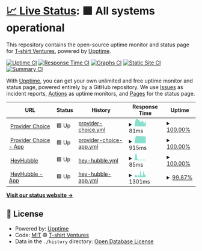 # [📈 Live Status](https://tshirtventures.github.io/uptime): <!--live status--> **🟩 All systems operational**

This repository contains the open-source uptime monitor and status page for [T-shirt Ventures](https://tshirtventures.com.au), powered by [Upptime](https://github.com/upptime/upptime).

[![Uptime CI](https://github.com/tshirtventures/uptime/workflows/Uptime%20CI/badge.svg)](https://github.com/tshirtventures/uptime/actions?query=workflow%3A%22Uptime+CI%22)
[![Response Time CI](https://github.com/tshirtventures/uptime/workflows/Response%20Time%20CI/badge.svg)](https://github.com/tshirtventures/uptime/actions?query=workflow%3A%22Response+Time+CI%22)
[![Graphs CI](https://github.com/tshirtventures/uptime/workflows/Graphs%20CI/badge.svg)](https://github.com/tshirtventures/uptime/actions?query=workflow%3A%22Graphs+CI%22)
[![Static Site CI](https://github.com/tshirtventures/uptime/workflows/Static%20Site%20CI/badge.svg)](https://github.com/tshirtventures/uptime/actions?query=workflow%3A%22Static+Site+CI%22)
[![Summary CI](https://github.com/tshirtventures/uptime/workflows/Summary%20CI/badge.svg)](https://github.com/tshirtventures/uptime/actions?query=workflow%3A%22Summary+CI%22)

With [Upptime](https://upptime.js.org), you can get your own unlimited and free uptime monitor and status page, powered entirely by a GitHub repository. We use [Issues](https://github.com/tshirtventures/uptime/issues) as incident reports, [Actions](https://github.com/tshirtventures/uptime/actions) as uptime monitors, and [Pages](https://tshirtventures.github.io/uptime) for the status page.

<!--start: status pages-->
<!-- This summary is generated by Upptime (https://github.com/upptime/upptime) -->
<!-- Do not edit this manually, your changes will be overwritten -->
<!-- prettier-ignore -->
| URL | Status | History | Response Time | Uptime |
| --- | ------ | ------- | ------------- | ------ |
| <img alt="" src="https://favicons.githubusercontent.com/providerchoice.com.au" height="13"> [Provider Choice](https://providerchoice.com.au) | 🟩 Up | [provider-choice.yml](https://github.com/tshirtventures/uptime/commits/HEAD/history/provider-choice.yml) | <details><summary><img alt="Response time graph" src="./graphs/provider-choice/response-time-week.png" height="20"> 81ms</summary><br><a href="https://tshirtventures.github.io/uptime/history/provider-choice"><img alt="Response time 84" src="https://img.shields.io/endpoint?url=https%3A%2F%2Fraw.githubusercontent.com%2Ftshirtventures%2Fuptime%2FHEAD%2Fapi%2Fprovider-choice%2Fresponse-time.json"></a><br><a href="https://tshirtventures.github.io/uptime/history/provider-choice"><img alt="24-hour response time 237" src="https://img.shields.io/endpoint?url=https%3A%2F%2Fraw.githubusercontent.com%2Ftshirtventures%2Fuptime%2FHEAD%2Fapi%2Fprovider-choice%2Fresponse-time-day.json"></a><br><a href="https://tshirtventures.github.io/uptime/history/provider-choice"><img alt="7-day response time 81" src="https://img.shields.io/endpoint?url=https%3A%2F%2Fraw.githubusercontent.com%2Ftshirtventures%2Fuptime%2FHEAD%2Fapi%2Fprovider-choice%2Fresponse-time-week.json"></a><br><a href="https://tshirtventures.github.io/uptime/history/provider-choice"><img alt="30-day response time 84" src="https://img.shields.io/endpoint?url=https%3A%2F%2Fraw.githubusercontent.com%2Ftshirtventures%2Fuptime%2FHEAD%2Fapi%2Fprovider-choice%2Fresponse-time-month.json"></a><br><a href="https://tshirtventures.github.io/uptime/history/provider-choice"><img alt="1-year response time 84" src="https://img.shields.io/endpoint?url=https%3A%2F%2Fraw.githubusercontent.com%2Ftshirtventures%2Fuptime%2FHEAD%2Fapi%2Fprovider-choice%2Fresponse-time-year.json"></a></details> | <details><summary><a href="https://tshirtventures.github.io/uptime/history/provider-choice">100.00%</a></summary><a href="https://tshirtventures.github.io/uptime/history/provider-choice"><img alt="All-time uptime 100.00%" src="https://img.shields.io/endpoint?url=https%3A%2F%2Fraw.githubusercontent.com%2Ftshirtventures%2Fuptime%2FHEAD%2Fapi%2Fprovider-choice%2Fuptime.json"></a><br><a href="https://tshirtventures.github.io/uptime/history/provider-choice"><img alt="24-hour uptime 100.00%" src="https://img.shields.io/endpoint?url=https%3A%2F%2Fraw.githubusercontent.com%2Ftshirtventures%2Fuptime%2FHEAD%2Fapi%2Fprovider-choice%2Fuptime-day.json"></a><br><a href="https://tshirtventures.github.io/uptime/history/provider-choice"><img alt="7-day uptime 100.00%" src="https://img.shields.io/endpoint?url=https%3A%2F%2Fraw.githubusercontent.com%2Ftshirtventures%2Fuptime%2FHEAD%2Fapi%2Fprovider-choice%2Fuptime-week.json"></a><br><a href="https://tshirtventures.github.io/uptime/history/provider-choice"><img alt="30-day uptime 100.00%" src="https://img.shields.io/endpoint?url=https%3A%2F%2Fraw.githubusercontent.com%2Ftshirtventures%2Fuptime%2FHEAD%2Fapi%2Fprovider-choice%2Fuptime-month.json"></a><br><a href="https://tshirtventures.github.io/uptime/history/provider-choice"><img alt="1-year uptime 100.00%" src="https://img.shields.io/endpoint?url=https%3A%2F%2Fraw.githubusercontent.com%2Ftshirtventures%2Fuptime%2FHEAD%2Fapi%2Fprovider-choice%2Fuptime-year.json"></a></details>
| <img alt="" src="https://favicons.githubusercontent.com/app.providerchoice.com.au" height="13"> [Provider Choice - App](https://app.providerchoice.com.au) | 🟩 Up | [provider-choice-app.yml](https://github.com/tshirtventures/uptime/commits/HEAD/history/provider-choice-app.yml) | <details><summary><img alt="Response time graph" src="./graphs/provider-choice-app/response-time-week.png" height="20"> 915ms</summary><br><a href="https://tshirtventures.github.io/uptime/history/provider-choice-app"><img alt="Response time 940" src="https://img.shields.io/endpoint?url=https%3A%2F%2Fraw.githubusercontent.com%2Ftshirtventures%2Fuptime%2FHEAD%2Fapi%2Fprovider-choice-app%2Fresponse-time.json"></a><br><a href="https://tshirtventures.github.io/uptime/history/provider-choice-app"><img alt="24-hour response time 795" src="https://img.shields.io/endpoint?url=https%3A%2F%2Fraw.githubusercontent.com%2Ftshirtventures%2Fuptime%2FHEAD%2Fapi%2Fprovider-choice-app%2Fresponse-time-day.json"></a><br><a href="https://tshirtventures.github.io/uptime/history/provider-choice-app"><img alt="7-day response time 915" src="https://img.shields.io/endpoint?url=https%3A%2F%2Fraw.githubusercontent.com%2Ftshirtventures%2Fuptime%2FHEAD%2Fapi%2Fprovider-choice-app%2Fresponse-time-week.json"></a><br><a href="https://tshirtventures.github.io/uptime/history/provider-choice-app"><img alt="30-day response time 940" src="https://img.shields.io/endpoint?url=https%3A%2F%2Fraw.githubusercontent.com%2Ftshirtventures%2Fuptime%2FHEAD%2Fapi%2Fprovider-choice-app%2Fresponse-time-month.json"></a><br><a href="https://tshirtventures.github.io/uptime/history/provider-choice-app"><img alt="1-year response time 940" src="https://img.shields.io/endpoint?url=https%3A%2F%2Fraw.githubusercontent.com%2Ftshirtventures%2Fuptime%2FHEAD%2Fapi%2Fprovider-choice-app%2Fresponse-time-year.json"></a></details> | <details><summary><a href="https://tshirtventures.github.io/uptime/history/provider-choice-app">100.00%</a></summary><a href="https://tshirtventures.github.io/uptime/history/provider-choice-app"><img alt="All-time uptime 100.00%" src="https://img.shields.io/endpoint?url=https%3A%2F%2Fraw.githubusercontent.com%2Ftshirtventures%2Fuptime%2FHEAD%2Fapi%2Fprovider-choice-app%2Fuptime.json"></a><br><a href="https://tshirtventures.github.io/uptime/history/provider-choice-app"><img alt="24-hour uptime 100.00%" src="https://img.shields.io/endpoint?url=https%3A%2F%2Fraw.githubusercontent.com%2Ftshirtventures%2Fuptime%2FHEAD%2Fapi%2Fprovider-choice-app%2Fuptime-day.json"></a><br><a href="https://tshirtventures.github.io/uptime/history/provider-choice-app"><img alt="7-day uptime 100.00%" src="https://img.shields.io/endpoint?url=https%3A%2F%2Fraw.githubusercontent.com%2Ftshirtventures%2Fuptime%2FHEAD%2Fapi%2Fprovider-choice-app%2Fuptime-week.json"></a><br><a href="https://tshirtventures.github.io/uptime/history/provider-choice-app"><img alt="30-day uptime 100.00%" src="https://img.shields.io/endpoint?url=https%3A%2F%2Fraw.githubusercontent.com%2Ftshirtventures%2Fuptime%2FHEAD%2Fapi%2Fprovider-choice-app%2Fuptime-month.json"></a><br><a href="https://tshirtventures.github.io/uptime/history/provider-choice-app"><img alt="1-year uptime 100.00%" src="https://img.shields.io/endpoint?url=https%3A%2F%2Fraw.githubusercontent.com%2Ftshirtventures%2Fuptime%2FHEAD%2Fapi%2Fprovider-choice-app%2Fuptime-year.json"></a></details>
| <img alt="" src="https://favicons.githubusercontent.com/heyhubble.com.au" height="13"> [HeyHubble](https://heyhubble.com.au) | 🟩 Up | [hey-hubble.yml](https://github.com/tshirtventures/uptime/commits/HEAD/history/hey-hubble.yml) | <details><summary><img alt="Response time graph" src="./graphs/hey-hubble/response-time-week.png" height="20"> 85ms</summary><br><a href="https://tshirtventures.github.io/uptime/history/hey-hubble"><img alt="Response time 187" src="https://img.shields.io/endpoint?url=https%3A%2F%2Fraw.githubusercontent.com%2Ftshirtventures%2Fuptime%2FHEAD%2Fapi%2Fhey-hubble%2Fresponse-time.json"></a><br><a href="https://tshirtventures.github.io/uptime/history/hey-hubble"><img alt="24-hour response time 248" src="https://img.shields.io/endpoint?url=https%3A%2F%2Fraw.githubusercontent.com%2Ftshirtventures%2Fuptime%2FHEAD%2Fapi%2Fhey-hubble%2Fresponse-time-day.json"></a><br><a href="https://tshirtventures.github.io/uptime/history/hey-hubble"><img alt="7-day response time 85" src="https://img.shields.io/endpoint?url=https%3A%2F%2Fraw.githubusercontent.com%2Ftshirtventures%2Fuptime%2FHEAD%2Fapi%2Fhey-hubble%2Fresponse-time-week.json"></a><br><a href="https://tshirtventures.github.io/uptime/history/hey-hubble"><img alt="30-day response time 187" src="https://img.shields.io/endpoint?url=https%3A%2F%2Fraw.githubusercontent.com%2Ftshirtventures%2Fuptime%2FHEAD%2Fapi%2Fhey-hubble%2Fresponse-time-month.json"></a><br><a href="https://tshirtventures.github.io/uptime/history/hey-hubble"><img alt="1-year response time 187" src="https://img.shields.io/endpoint?url=https%3A%2F%2Fraw.githubusercontent.com%2Ftshirtventures%2Fuptime%2FHEAD%2Fapi%2Fhey-hubble%2Fresponse-time-year.json"></a></details> | <details><summary><a href="https://tshirtventures.github.io/uptime/history/hey-hubble">100.00%</a></summary><a href="https://tshirtventures.github.io/uptime/history/hey-hubble"><img alt="All-time uptime 100.00%" src="https://img.shields.io/endpoint?url=https%3A%2F%2Fraw.githubusercontent.com%2Ftshirtventures%2Fuptime%2FHEAD%2Fapi%2Fhey-hubble%2Fuptime.json"></a><br><a href="https://tshirtventures.github.io/uptime/history/hey-hubble"><img alt="24-hour uptime 100.00%" src="https://img.shields.io/endpoint?url=https%3A%2F%2Fraw.githubusercontent.com%2Ftshirtventures%2Fuptime%2FHEAD%2Fapi%2Fhey-hubble%2Fuptime-day.json"></a><br><a href="https://tshirtventures.github.io/uptime/history/hey-hubble"><img alt="7-day uptime 100.00%" src="https://img.shields.io/endpoint?url=https%3A%2F%2Fraw.githubusercontent.com%2Ftshirtventures%2Fuptime%2FHEAD%2Fapi%2Fhey-hubble%2Fuptime-week.json"></a><br><a href="https://tshirtventures.github.io/uptime/history/hey-hubble"><img alt="30-day uptime 100.00%" src="https://img.shields.io/endpoint?url=https%3A%2F%2Fraw.githubusercontent.com%2Ftshirtventures%2Fuptime%2FHEAD%2Fapi%2Fhey-hubble%2Fuptime-month.json"></a><br><a href="https://tshirtventures.github.io/uptime/history/hey-hubble"><img alt="1-year uptime 100.00%" src="https://img.shields.io/endpoint?url=https%3A%2F%2Fraw.githubusercontent.com%2Ftshirtventures%2Fuptime%2FHEAD%2Fapi%2Fhey-hubble%2Fuptime-year.json"></a></details>
| <img alt="" src="https://favicons.githubusercontent.com/app.heyhubble.com.au" height="13"> [HeyHubble - App](https://app.heyhubble.com.au) | 🟩 Up | [hey-hubble-app.yml](https://github.com/tshirtventures/uptime/commits/HEAD/history/hey-hubble-app.yml) | <details><summary><img alt="Response time graph" src="./graphs/hey-hubble-app/response-time-week.png" height="20"> 1301ms</summary><br><a href="https://tshirtventures.github.io/uptime/history/hey-hubble-app"><img alt="Response time 1390" src="https://img.shields.io/endpoint?url=https%3A%2F%2Fraw.githubusercontent.com%2Ftshirtventures%2Fuptime%2FHEAD%2Fapi%2Fhey-hubble-app%2Fresponse-time.json"></a><br><a href="https://tshirtventures.github.io/uptime/history/hey-hubble-app"><img alt="24-hour response time 1645" src="https://img.shields.io/endpoint?url=https%3A%2F%2Fraw.githubusercontent.com%2Ftshirtventures%2Fuptime%2FHEAD%2Fapi%2Fhey-hubble-app%2Fresponse-time-day.json"></a><br><a href="https://tshirtventures.github.io/uptime/history/hey-hubble-app"><img alt="7-day response time 1301" src="https://img.shields.io/endpoint?url=https%3A%2F%2Fraw.githubusercontent.com%2Ftshirtventures%2Fuptime%2FHEAD%2Fapi%2Fhey-hubble-app%2Fresponse-time-week.json"></a><br><a href="https://tshirtventures.github.io/uptime/history/hey-hubble-app"><img alt="30-day response time 1390" src="https://img.shields.io/endpoint?url=https%3A%2F%2Fraw.githubusercontent.com%2Ftshirtventures%2Fuptime%2FHEAD%2Fapi%2Fhey-hubble-app%2Fresponse-time-month.json"></a><br><a href="https://tshirtventures.github.io/uptime/history/hey-hubble-app"><img alt="1-year response time 1390" src="https://img.shields.io/endpoint?url=https%3A%2F%2Fraw.githubusercontent.com%2Ftshirtventures%2Fuptime%2FHEAD%2Fapi%2Fhey-hubble-app%2Fresponse-time-year.json"></a></details> | <details><summary><a href="https://tshirtventures.github.io/uptime/history/hey-hubble-app">99.87%</a></summary><a href="https://tshirtventures.github.io/uptime/history/hey-hubble-app"><img alt="All-time uptime 99.91%" src="https://img.shields.io/endpoint?url=https%3A%2F%2Fraw.githubusercontent.com%2Ftshirtventures%2Fuptime%2FHEAD%2Fapi%2Fhey-hubble-app%2Fuptime.json"></a><br><a href="https://tshirtventures.github.io/uptime/history/hey-hubble-app"><img alt="24-hour uptime 100.00%" src="https://img.shields.io/endpoint?url=https%3A%2F%2Fraw.githubusercontent.com%2Ftshirtventures%2Fuptime%2FHEAD%2Fapi%2Fhey-hubble-app%2Fuptime-day.json"></a><br><a href="https://tshirtventures.github.io/uptime/history/hey-hubble-app"><img alt="7-day uptime 99.87%" src="https://img.shields.io/endpoint?url=https%3A%2F%2Fraw.githubusercontent.com%2Ftshirtventures%2Fuptime%2FHEAD%2Fapi%2Fhey-hubble-app%2Fuptime-week.json"></a><br><a href="https://tshirtventures.github.io/uptime/history/hey-hubble-app"><img alt="30-day uptime 99.91%" src="https://img.shields.io/endpoint?url=https%3A%2F%2Fraw.githubusercontent.com%2Ftshirtventures%2Fuptime%2FHEAD%2Fapi%2Fhey-hubble-app%2Fuptime-month.json"></a><br><a href="https://tshirtventures.github.io/uptime/history/hey-hubble-app"><img alt="1-year uptime 99.91%" src="https://img.shields.io/endpoint?url=https%3A%2F%2Fraw.githubusercontent.com%2Ftshirtventures%2Fuptime%2FHEAD%2Fapi%2Fhey-hubble-app%2Fuptime-year.json"></a></details>

<!--end: status pages-->

[**Visit our status website →**](https://tshirtventures.github.io/uptime)

## 📄 License

- Powered by: [Upptime](https://github.com/upptime/upptime)
- Code: [MIT](./LICENSE) © [T-shirt Ventures](https://tshirtventures.com.au)
- Data in the `./history` directory: [Open Database License](https://opendatacommons.org/licenses/odbl/1-0/)

